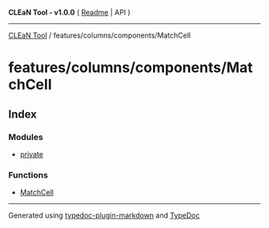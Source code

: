 **CLEaN Tool - v1.0.0** ( [Readme](../../../../README.md) \| API )

***

[CLEaN Tool](../../../../modules.md) / features/columns/components/MatchCell

# features/columns/components/MatchCell

## Index

### Modules

- [private](private/README.md)

### Functions

- [MatchCell](functions/MatchCell.md)

***

Generated using [typedoc-plugin-markdown](https://www.npmjs.com/package/typedoc-plugin-markdown) and [TypeDoc](https://typedoc.org/)
